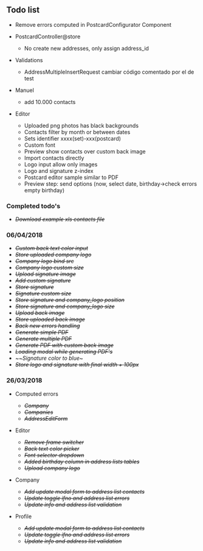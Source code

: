 ## Todo list
- Remove errors computed in PostcardConfigurator Component

- PostcardController@store
  - No create new addresses, only assign address_id

- Validations
  - AddressMultipleInsertRequest cambiar código comentado por el de test

- Manuel
  - add 10.000 contacts

- Editor
  - Uploaded png photos has black backgrounds
  - Contacts filter by month or between dates
  - Sets identifier xxxx(set)-xxx(postcard)
  - Custom font
  - Preview show contacts over custom back image
  - Import contacts directly
  - Logo input allow only images
  - Logo and signature z-index
  - Postcard editor sample similar to PDF
  - Preview step: send options (now, select date, birthday->check errors empty birthday)


### Completed todo's
  - ~~_Download example xls contacts file_~~

### 06/04/2018
  - ~~_Custom back text color input_~~
  - ~~_Store uploaded company logo_~~
  - ~~_Company logo bind src_~~
  - ~~_Company logo custom size_~~
  - ~~_Upload signature image_~~
  - ~~_Add custom signature_~~
  - ~~_Store signature_~~
  - ~~_Signature custom size_~~
  - ~~_Store signature and company_logo position_~~
  - ~~_Store signature and company_logo size_~~
  - ~~_Upload back image_~~
  - ~~_Store uploaded back image_~~
  - ~~_Back new errors handling_~~
  - ~~_Generate simple PDF_~~
  - ~~_Generate multiple PDF_~~
  - ~~_Generate PDF with custom back image_~~
  - ~~_Loading modal while generating PDF's_~~
  - ~~_Signature color to blue_~
  - ~~_Store logo and signature with final width + 100px_~~

### 26/03/2018
- Computed errors
  - ~~_Company_~~
  - ~~_Companies_~~
  - ~~_AddressEditForm_~~

- Editor
  - ~~_Remove frame switcher_~~
  - ~~_Back text color picker_~~
  - ~~_Font selector dropdown_~~
  - ~~_Added birthday column in address lists tables_~~
  - ~~_Upload company logo_~~

- Company
  - ~~_Add update modal form to address list contacts_~~
  - ~~_Update toggle ifno and address list errors_~~
  - ~~_Update info and address list validation_~~

- Profile
  - ~~_Add update modal form to address list contacts_~~
  - ~~_Update toggle ifno and address list errors_~~
  - ~~_Update info and address list validation_~~
